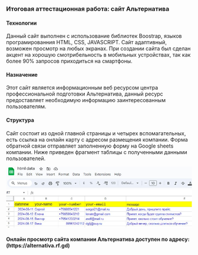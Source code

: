 <h3>Итоговая аттестационная работа: сайт Альтернатива</h3> 
<h4>Технологии</h4>
<p><p/>
<p>Данный сайт выполнен с использование библиотек Boostrap, языков програмированния HTML, CSS, JAVASCRIPT. Сайт адаптивный, возможен просмотр на любых экранах. При создании сайта был сделан акцент на хорошую смотрибельность в мобильных устройствах, так как более 90% запросов приходиться на смартфоны.</p>
<h4>Назначение</h4>
<p>Этот сайт является информационным веб ресурсом центра профессиональной подготовки Альтернатива, данный ресурс предоставляет необходимую информацию заинтересованным пользователям.</p>
<h4>Структура</h4>
<p>Сайт состоит из одной главной страницы и четырех вспомагательных, есть ссылка на онлайн карту с адресом размещения компании. Форма обратной связи отправляет заполненную форму на Google sheets компании. Ниже приведен фрагмент таблицы с полученными данными пользователей.</p>
<img src="/alternativa/img/sheets.jpg"><img>
<h4>Онлайн просмотр сайта компании Альтернатива доступен по адресу:(https://alternativa.rf.gd)</h4>
